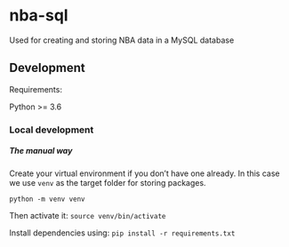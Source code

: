 # nba-sql
Used for creating and storing NBA data in a MySQL database

## Development

Requirements:

Python >= 3.6

### Local development

##### The manual way
Create your virtual environment if you don’t have one already. In this case we use `venv` as the target folder for storing packages.

`python -m venv venv`

Then activate it:
`source venv/bin/activate`

Install dependencies using:
`pip install -r requirements.txt`
